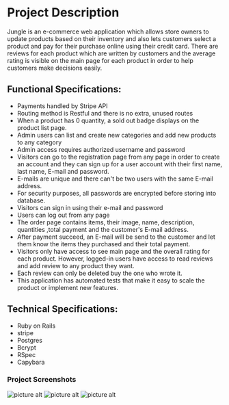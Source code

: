 # Project Description
Jungle is an e-commerce web application which allows store owners to update products based on their inventory and also lets customers select a product and pay for their purchase online using their credit card. There are reviews for each product which are written by customers and the average rating is visible on the main page for each product in order to help customers make decisions easily.
## Functional Specifications:
* Payments handled by Stripe API
* Routing method is Restful and there is no extra, unused routes
* When a product has 0 quantity, a sold out badge displays on the product list page.
* Admin users can list and create new categories and add new products to any category
* Admin access requires authorized username and password
* Visitors can go to the registration page from any page in order to create an account and they can sign up for a user account with their first name, last name, E-mail and password.
* E-mails are unique and there can't be two users with the same E-mail address.
* For security purposes, all passwords are encrypted before storing into database.
* Visitors can sign in using their e-mail and password
* Users can log out from any page
* The order page contains items, their image, name, description, quantities ,total payment and the customer's E-mail address.
* After payment succeed, an E-mail will be send to the customer and let them know the items they purchased and their total payment.
* Visitors only have access to see main page and the overall rating for each product. However, logged-in users have access to read reviews and add review to any product they want.
* Each review can only be deleted buy the one who wrote it.
* This application has automated tests that make it easy to scale the product or implement new features.

## Technical Specifications:
* Ruby on Rails
* stripe
* Postgres
* Bcrypt
* RSpec
* Capybara

### Project Screenshots
![picture alt](https://raw.github.com/sadooghi/jungle-rails/master/screenshot/all-products.png "main_page")
![picture alt](https://raw.github.com/sadooghi/jungle-rails/master/screenshot/Admin_products.png "admin_page")
![picture alt](https://raw.github.com/sadooghi/jungle-rails/master/screenshot/one_product.png "each_product_page")

